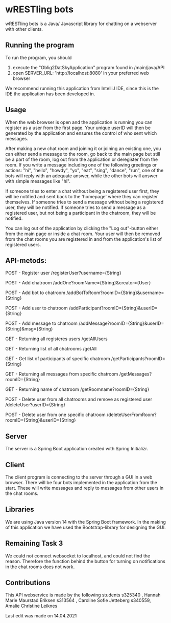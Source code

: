 # wRESTling bots
wRESTling bots is a Java/ Javascript library for chatting on a webserver with other clients.

## Running the program
To run the program, you should
1. execute the "Oblig2DatSkyApplication" program found in /main/java/API
2. open SERVER_URL: 'http://localhost:8080' in your preferred web browser

We recommend running this application from IntelliJ IDE, since this is the IDE the application has been developed in.

## Usage
When the web browser is open and the application is running you can register as a user from the first page.
Your unique userID will then be generated by the application and ensures the control of who sent which messages.

After making a new chat room and joining it or joining an existing one, you can either send a message to the room,
go back to the main page but still be a part of the room, log out from the application or deregister from the room. 
If you write a message including one of the following greetings or actions: "hi", "hello", "howdy", "yo", "eat", "sing",
"dance", "run", one of the bots will reply with an adequate answer, while the other bots will answer with simple 
messages like "hi".

If someone tries to enter a chat without being a registered user first, they will be notified and sent back to the 
'homepage' where they can register themselves. 
If someone tries to send a message without being a registered user, they will be notified. 
If someone tries to send a message as a registered user, but not being a participant in the chatroom, they will be notified. 

You can log out of the application by clicking the "Log out"-button either from the main page or inside a chat room. 
Your user will then be removed from the chat rooms you are registered in and from the application's list of registered 
users. 

## API-metods: 
POST - Register user 
/registerUser?username={String}

POST - Add chatroom 
/addOne?roomName={String}&creator={User}

POST - Add bot to chatroom
/addBotToRoom?roomID={String}&username={String}

POST - Add user to chatroom
/addParticipant?roomID={String}&userID={String}

POST - Add message to chatroom 
/addMessage?roomID={String}&userID={String}&msg={String}

GET - Returning all registeres users 
/getAllUsers

GET - Returning list of all chatrooms
/getAll

GET - Get list of participants of specific chatroom
/getParticipants?roomID={String}

GET - Returning all messages from specific chatroom
/getMessages?roomID={String}

GET - Returning name of chatroom
/getRoomname?roomID={String}

POST - Delete user from all chatrooms and remove as registered user
/deleteUser?userID={String}

POST - Delete user from one specific chatroom 
/deleteUserFromRoom?roomID={String}&userID={String}

## Server
The server is a Spring Boot application created with Spring Initializr.

## Client
The client program is connecting to the server through a GUI in a web browser.
There will be four bots implemented in the application from the start. These will write messages and reply to messages 
from other users in the chat rooms.

## Libraries
We are using Java version 14 with the Spring Boot framework.
In the making of this application we have used the Bootstrap-library for designing the GUI.

## Remaining Task 3 
We could not connect websocket to localhost, and could not find the reason. Therefore the function behind the button 
for turning on notifications in the chat rooms does not work.

## Contributions
This API webservice is made by the following students
s325340 , Hannah Marie Maurstad Eriksen
s313564 , Caroline Sofie Jetteberg
s340559, Amalie Christine Leiknes

Last edit was made on 14.04.2021